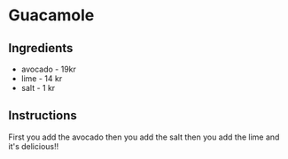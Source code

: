 # Guacamole
## Ingredients
* avocado - 19kr
* lime - 14 kr
* salt - 1 kr
## Instructions 
First you add the avocado then you add the salt then you add the lime and it's delicious!!
